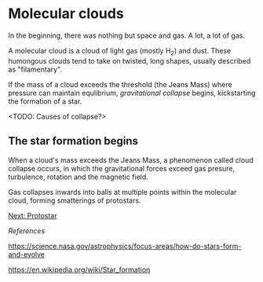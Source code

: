 

# Molecular clouds

In the beginning, there was nothing but space and gas. A lot, a lot of gas. 

A molecular cloud is a cloud of light gas (mostly H$_2$) and dust. These humongous clouds tend to take on twisted, long shapes, usually described as "filamentary". 

If the mass of a cloud exceeds the threshold (the Jeans Mass) where pressure can maintain equlibrium, _gravitational collapse_ begins, kickstarting the formation of a star.

<TODO: Causes of collapse?>

## The star formation begins

When a cloud's mass exceeds the Jeans Mass, a phenomenon called cloud collapse occurs, in which the gravitational forces exceed gas presure, turbulence, rotation and the magnetic field. 

Gas collapses inwards into balls at multiple points within the molecular cloud, forming smatterings of protostars. 

[Next: Protostar](protostar.md)



_References_

https://science.nasa.gov/astrophysics/focus-areas/how-do-stars-form-and-evolve

https://en.wikipedia.org/wiki/Star_formation 
